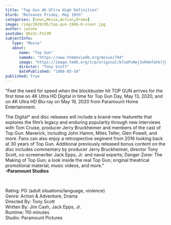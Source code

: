```yaml
---
title: "Top Gun 4K Ultra High Definition"
blurb: "Releases Friday, May 19th"
categories: [news,Movie,Action,Drama]
image: /img/2020/05/top-gun-1986-0-cover.jpg
author: jasone
youtube: D6z2s-PsS3M
subjectInfo:
   type: "Movie"
   about:
      name: "Top Gun"
      sameAs: "https://www.themoviedb.org/movie/744"
      image: "https://image.tmdb.org/t/p/original/b7ubPzNej5vR4mfahk7jhP6yXQG.jpg"
      director: "Tony Scott"
      datePublished: "1986-05-16"
published: True
---
```

"Feel the need for speed when the blockbuster hit TOP GUN arrives for the first time on 4K Ultra HD Digital in time for Top Gun Day, May 13, 2020, and on 4K Ultra HD Blu-ray on May 19, 2020 from Paramount Home Entertainment. 

The Digital* and disc releases will include a brand-new featurette that explores the film’s legacy and enduring popularity through new interviews with Tom Cruise, producer Jerry Bruckheimer and members of the cast of Top Gun: Maverick, including John Hamm, Miles Teller, Glen Powell, and more.  Fans can also enjoy a retrospective segment from 2016 looking back at 30 years of Top Gun.  Additional previously released bonus content on the disc includes commentary by producer Jerry Bruckheimer, director Tony Scott, co-screenwriter Jack Epps, Jr. and naval experts; Danger Zone: The Making of Top Gun; a look inside the real Top Gun; original theatrical promotional material; music videos, and more." <br>
<b>-Paramount Studios</B>

<br>

Rating:	PG (adult situations/language, violence)<br>
Genre:	Action & Adventure, Drama<br>
Directed By:	Tony Scott<br>
Written By:	Jim Cash, Jack Epps, Jr.<br>
Runtime:	110 minutes<br>
Studio:	Paramount Pictures